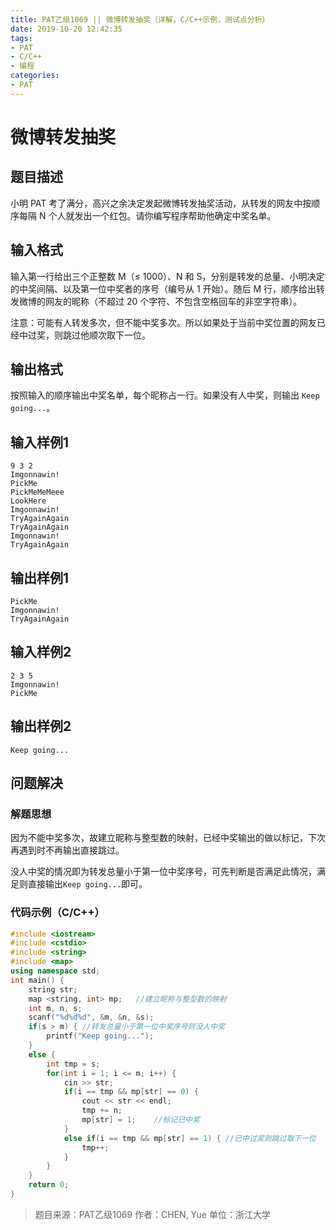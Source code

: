 ```yaml
---
title: PAT乙级1069 || 微博转发抽奖（详解，C/C++示例，测试点分析）
date: 2019-10-20 12:42:35
tags:
- PAT
- C/C++
- 编程
categories:
- PAT
---
```


# **微博转发抽奖**
## **题目描述**
小明 PAT 考了满分，高兴之余决定发起微博转发抽奖活动，从转发的网友中按顺序每隔 N 个人就发出一个红包。请你编写程序帮助他确定中奖名单。

## **输入格式**
输入第一行给出三个正整数 M（≤ 1000）、N 和 S，分别是转发的总量、小明决定的中奖间隔、以及第一位中奖者的序号（编号从 1 开始）。随后 M 行，顺序给出转发微博的网友的昵称（不超过 20 个字符、不包含空格回车的非空字符串）。

注意：可能有人转发多次，但不能中奖多次。所以如果处于当前中奖位置的网友已经中过奖，则跳过他顺次取下一位。

## **输出格式**
按照输入的顺序输出中奖名单，每个昵称占一行。如果没有人中奖，则输出 `Keep going...`。
## **输入样例1**
```null
9 3 2
Imgonnawin!
PickMe
PickMeMeMeee
LookHere
Imgonnawin!
TryAgainAgain
TryAgainAgain
Imgonnawin!
TryAgainAgain
```
## **输出样例1**
```null
PickMe
Imgonnawin!
TryAgainAgain
```
## **输入样例2**
```null
2 3 5
Imgonnawin!
PickMe
```
## **输出样例2**
```null
Keep going...
```

## 问题解决
### 解题思想
因为不能中奖多次，故建立昵称与整型数的映射，已经中奖输出的做以标记，下次再遇到时不再输出直接跳过。

没人中奖的情况即为转发总量小于第一位中奖序号，可先判断是否满足此情况，满足则直接输出`Keep going...`即可。

### 代码示例（C/C++）

```cpp
#include <iostream>
#include <cstdio>
#include <string>
#include <map>
using namespace std;
int main() {
    string str;
    map <string, int> mp;   //建立昵称与整型数的映射
    int m, n, s;
    scanf("%d%d%d", &m, &n, &s);
    if(s > m) { //转发总量小于第一位中奖序号则没人中奖
        printf("Keep going...");
    }
    else {
        int tmp = s;
        for(int i = 1; i <= m; i++) {
            cin >> str;
            if(i == tmp && mp[str] == 0) {
                cout << str << endl;
                tmp += n;
                mp[str] = 1;    //标记已中奖
            }
            else if(i == tmp && mp[str] == 1) { //已中过奖则跳过取下一位
                tmp++;
            }
        }
    }
    return 0;
}
```
>题目来源：PAT乙级1069
>作者：CHEN, Yue
>单位：浙江大学